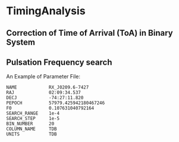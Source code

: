 # TimingAnalysis

## Correction of Time of Arrival (ToA) in Binary System
## Pulsation Frequency search
An Example of Parameter File:

```
NAME            RX_J0209.6-7427                                                                                                   
RAJ             02:09:34.537
DECJ            -74:27:11.820
PEPOCH          57979.425942180467246
F0              0.107631040792164
SEARCH_RANGE    1e-4
SEARCH_STEP     1e-5
BIN_NUMBER      20
COLUMN_NAME     TDB
UNITS           TDB 
```
